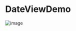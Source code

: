 # DateViewDemo
![image](https://github.com/zhairui/DateViewDemo/blob/master/Screenshot_2017-02-08-10-35-57.png)

